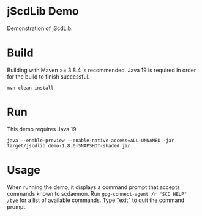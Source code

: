# jScdLib Demo
Demonstration of jScdLib.

# Build
Building with Maven >= 3.8.4 is recommended. Java 19 is required in order for the build to finish successful.  
  
`mvn clean install`

# Run
This demo requires Java 19.  

```
java --enable-preview --enable-native-access=ALL-UNNAMED -jar target/jscdlib.demo-1.8.0-SNAPSHOT-shaded.jar
```

# Usage
When running the demo, it displays a command prompt that accepts commands known to scdaemon. Run ```gpg-connect-agent /r "SCD HELP" /bye``` for a list of available commands. Type "exit" to quit the command prompt.
